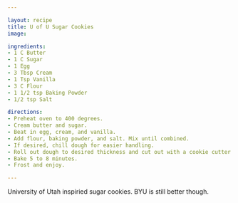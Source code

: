 ```yaml
---

layout: recipe
title: U of U Sugar Cookies
image: 

ingredients:
- 1 C Butter
- 1 C Sugar
- 1 Egg
- 3 Tbsp Cream
- 1 Tsp Vanilla
- 3 C Flour
- 1 1/2 tsp Baking Powder
- 1/2 tsp Salt

directions:
- Preheat oven to 400 degrees.
- Cream butter and sugar.
- Beat in egg, cream, and vanilla. 
- Add flour, baking powder, and salt. Mix until combined.
- If desired, chill dough for easier handling.
- Roll out dough to desired thickness and cut out with a cookie cutter.
- Bake 5 to 8 minutes. 
- Frost and enjoy.

---
```


University of Utah inspiried sugar cookies. BYU is still better though.